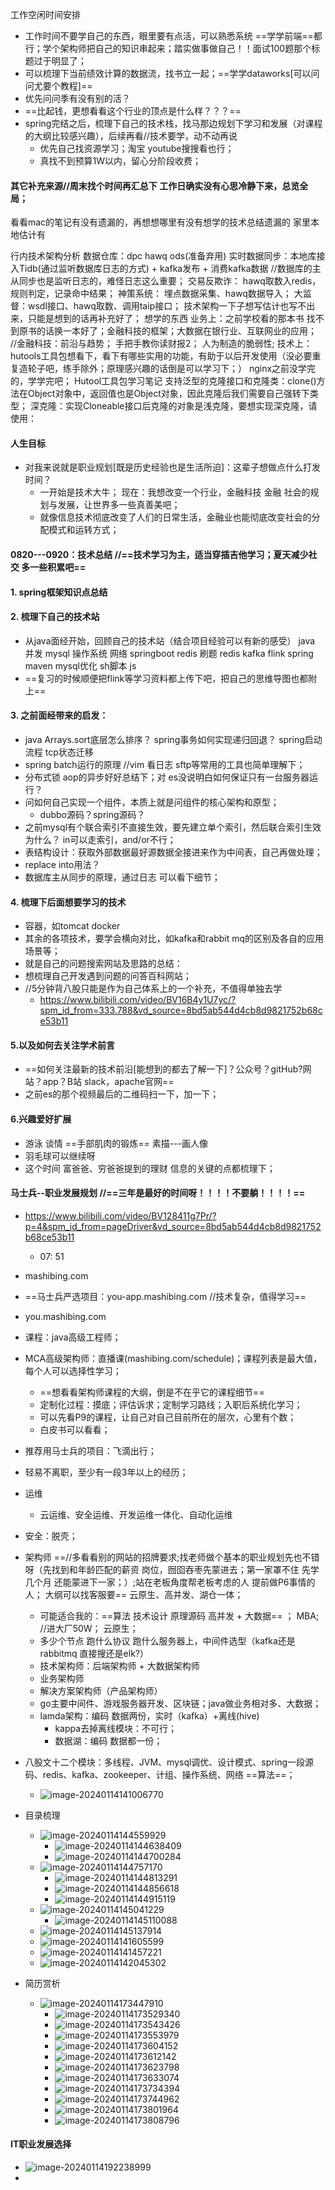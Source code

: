 工作空闲时间安排

- 工作时间不要学自己的东西，眼里要有点活，可以熟悉系统  ==学学前端==都行；学个架构师把自己的知识串起来；踏实做事做自己！！面试100题那个标题过于明显了；
- 可以梳理下当前绩效计算的数据流，找书立一起；==学学dataworks[可以问问尤要个教程]==
- 优先问问季有没有别的活？
- ==比起钱，更想看看这个行业的顶点是什么样？？？==
- spring完结之后，梳理下自己的技术栈，找马那边规划下学习和发展（对课程的大纲比较感兴趣），后续再看//技术要学，动不动再说
  - 优先自己找资源学习；淘宝 youtube搜搜看也行；
  - 真找不到预算1W以内，留心分阶段收费；

#### 其它补充来源//周末找个时间再汇总下   工作日确实没有心思冷静下来，总览全局；

看看mac的笔记有没有遗漏的，再想想哪里有没有想学的技术总结遗漏的 家里本地估计有

行内技术架构分析
数据仓库：dpc hawq ods(准备弃用)
实时数据同步：本地库接入Tidb(通过监听数据库日志的方式) + kafka发布 + 消费kafka数据
//数据库的主从同步也是监听日志的，难怪日志这么重要；
交易反欺诈： hawq取数入redis，规则判定，记录命中结果；
神策系统： 埋点数据采集、hawq数据导入；
大监督：wsdl接口、hawq取数、调用taip接口；
技术架构一下子想写估计也写不出来，只能是想到的话再补充好了；
想学的东西
业务上：之前学校看的那本书 找不到原书的话换一本好了；金融科技的框架；大数据在银行业、互联网业的应用；
//金融科技：前沿与趋势； 手把手教你读财报2； 人为制造的脆弱性; 
技术上：hutools工具包想看下，看下有哪些实用的功能，有助于以后开发使用（没必要重复造轮子吧，练手除外；原理感兴趣的话倒是可以学习下；）
nginx之前没学完的，学学完吧；
Hutool工具包学习笔记
支持泛型的克隆接口和克隆类：clone()方法在Object对象中，返回值也是Object对象，因此克隆后我们需要自己强转下类型；
深克隆：实现Cloneable接口后克隆的对象是浅克隆，要想实现深克隆，请使用：

#### 人生目标

- 对我来说就是职业规划[既是历史经验也是生活所迫]：这辈子想做点什么打发时间？
  - 一开始是技术大牛；  现在：我想改变一个行业，金融科技   金融   社会的规划与发展，让世界多一些真善美吧；
  - 就像信息技术彻底改变了人们的日常生活，金融业也能彻底改变社会的分配模式和运转方式；

#### 0820---0920：技术总结 //==技术学习为主，适当穿插吉他学习；夏天减少社交 多一些积累吧==

#### 1. spring框架知识点总结

#### 2. 梳理下自己的技术站

- 从java面经开始，回顾自己的技术站（结合项目经验可以有新的感受）   java  并发 mysql  操作系统  网络 springboot redis 刷题  redis  kafka  flink  spring maven  mysql优化  sh脚本   js
- ==复习的时候顺便把flink等学习资料都上传下吧，把自己的思维导图也都附上==

#### 3. 之前面经带来的启发：

- java  Arrays.sort底层怎么排序？  spring事务如何实现递归回退？   spring启动流程    tcp状态迁移
- spring batch运行的原理 //vim 看日志 sftp等常用的工具也简单理解下；
- 分布式锁 aop的异步好好总结下；对  es没说明白如何保证只有一台服务器运行？
- 问如何自己实现一个组件，本质上就是问组件的核心架构和原型；
  - dubbo源码？spring源码？
- 之前mysql有个联合索引不直接生效，要先建立单个索引，然后联合索引生效 为什么？  in可以走索引，and/or不行；
- 表结构设计：获取外部数据最好源数据全接进来作为中间表，自己再做处理；
- replace into用法？
- 数据库主从同步的原理，通过日志  可以看下细节；

#### 4. 梳理下后面想要学习的技术

- 容器，如tomcat docker
- 其余的各项技术，要学会横向对比，如kafka和rabbit mq的区别及各自的应用场景等；
- 就是自己的问题搜索网站及思路的总结：
- 想梳理自己开发遇到问题的问答百科网站；
- //5分钟背八股只能是作为自己体系上的一个补充，不值得单独去学
  - https://www.bilibili.com/video/BV16B4y1U7yc/?spm_id_from=333.788&vd_source=8bd5ab544d4cb8d9821752b68ce53b11

#### 5.以及如何去关注学术前言

- ==如何关注最新的技术前沿[能想到的都去了解一下]？公众号？gitHub?网站？app？B站   slack，apache官网==
- 之前es的那个视频最后的二维码扫一下，加一下；

#### 6.兴趣爱好扩展

- 游泳  谈情  ==手部肌肉的锻炼==  素描---画人像
- 羽毛球可以继续呀
- 这个时间  富爸爸、穷爸爸提到的理财 信息的关键的点都梳理下；



#### 马士兵--职业发展规划 //==三年是最好的时间呀！！！！不要躺！！！！==

- https://www.bilibili.com/video/BV128411g7Pr/?p=4&spm_id_from=pageDriver&vd_source=8bd5ab544d4cb8d9821752b68ce53b11
  - 07: 51
- mashibing.com
- ==马士兵严选项目：you-app.mashibing.com //技术复杂，值得学习==
- you.mashibing.com     
- 课程：java高级工程师；
- MCA高级架构师：直播课(mashibing.com/schedule)；课程列表是最大值，每个人可以选择性学习；
  - ==想看看架构师课程的大纲，倒是不在乎它的课程细节==
  - 定制化过程：摸底；评估诉求；定制学习路线；入职后系统化学习；
  - 可以先看P9的课程，让自己对自己目前所在的层次，心里有个数；
  - 白皮书可以看看；
- 推荐用马士兵的项目：飞滴出行；
- 轻易不离职，至少有一段3年以上的经历；
- 运维
  - 云运维、安全运维、开发运维一体化、自动化运维
- 安全：脱壳；
- 架构师 ==//多看看别的网站的招牌要求;找老师做个基本的职业规划先也不错呀（先找到和年龄匹配的薪资  岗位，囫囵吞枣先蒙进去；第一家罩不住  先学几个月  还能蒙进下一家；）;站在老板角度帮老板考虑的人  提前做P6事情的人； 大纲可以找客服要==           云原生、高并发、湖仓一体；
  - 可能适合我的：==算法 技术设计  原理源码  高并发  +  大数据== ； MBA;    //进大厂50W； 云原生；
  - 多少个节点 跑什么协议 跑什么服务器上，中间件选型（kafka还是rabbitmq 直接搜还是elk?） 
  - 技术架构师：后端架构师 + 大数据架构师
  - 业务架构师
  - 解决方案架构师（产品架构师）
  - go主要中间件、游戏服务器开发、区块链；java做业务相对多、大数据；
  - lamda架构：编码 数据两份，实时（kafka）+离线(hive)   
    - kappa去掉离线模块：不可行；
    - 数据湖：编码 数据都一份；
- 八股文十二个模块：多线程、JVM、mysql调优、设计模式、spring一段源码、redis、kafka、zookeeper、计组、操作系统、网络  ==算法==；
  - ![image-20240114141006770](技术发展规划-photos/image-20240114141006770.png)

- 目录梳理
  - ![image-20240114144559929](技术发展规划-photos/image-20240114144559929.png)
    - ![image-20240114144638409](技术发展规划-photos/image-20240114144638409.png)
    - ![image-20240114144700284](技术发展规划-photos/image-20240114144700284.png)
  - ![image-20240114144757170](技术发展规划-photos/image-20240114144757170.png)
    - ![image-20240114144813291](技术发展规划-photos/image-20240114144813291.png)
    - ![image-20240114144856618](技术发展规划-photos/image-20240114144856618.png)
    - ![image-20240114144915119](技术发展规划-photos/image-20240114144915119.png)
  - ![image-20240114145041229](技术发展规划-photos/image-20240114145041229.png)
    - ![image-20240114145110088](技术发展规划-photos/image-20240114145110088.png)
  - ![image-20240114145137914](技术发展规划-photos/image-20240114145137914.png)
  - ![image-20240114141605599](技术发展规划-photos/image-20240114141605599.png)
  - ![image-20240114141457221](技术发展规划-photos/image-20240114141457221.png)
  - ![image-20240114142045302](技术发展规划-photos/image-20240114142045302.png)
- 简历赏析
  - ![image-20240114173447910](技术发展规划-photos/image-20240114173447910.png)
    - ![image-20240114173529340](技术发展规划-photos/image-20240114173529340.png)
    - ![image-20240114173543426](技术发展规划-photos/image-20240114173543426.png)
    - ![image-20240114173553979](技术发展规划-photos/image-20240114173553979.png)
    - ![image-20240114173604152](技术发展规划-photos/image-20240114173604152.png)
    - ![image-20240114173612142](技术发展规划-photos/image-20240114173612142.png)
    - ![image-20240114173623798](技术发展规划-photos/image-20240114173623798.png)
    - ![image-20240114173633074](技术发展规划-photos/image-20240114173633074.png)
    - ![image-20240114173734394](技术发展规划-photos/image-20240114173734394.png)
    - ![image-20240114173744962](技术发展规划-photos/image-20240114173744962.png)
    - ![image-20240114173801964](技术发展规划-photos/image-20240114173801964.png)
    - ![image-20240114173808796](技术发展规划-photos/image-20240114173808796.png)





#### IT职业发展选择

- ![image-20240114192238999](技术发展规划-photos/image-20240114192238999.png)
- 